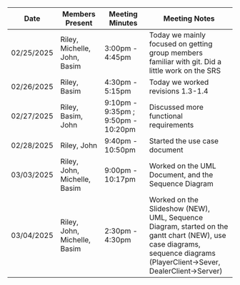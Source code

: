 | Date       | Members Present                | Meeting Minutes                     | Meeting Notes                                                                                                                                                            |
| ---------- | ------------------------------ | ----------------------------------- | -------------                                                                                                                                                            |
| 02/25/2025 | Riley, Michelle, John, Basim   | 3:00pm - 4:45pm                     | Today we mainly focused on getting group members familiar with git. Did a little work on the SRS                                                                         |
| 02/26/2025 | Riley, Basim                   | 4:30pm - 5:15pm                     | Today we worked revisions 1.3-1.4                                                                                                                                        |
| 02/27/2025 | Riley, Basim, John             | 9:10pm - 9:35pm ; 9:50pm - 10:20pm  | Discussed more functional requirements                                                                                                                                   |
| 02/28/2025 | Riley, John                    | 9:40pm - 10:50pm                    | Started the use case document                                                                                                                                            |
| 03/03/2025 | Riley, John, Michelle, Basim   | 9:00pm - 10:17pm                    | Worked on the UML Document, and the Sequence Diagram                                                                                                                     |
| 03/04/2025 | Riley, John, Michelle, Basim   | 2:30pm - 4:30pm                     | Worked on the Slideshow (NEW), UML, Sequence Diagram, started on the gantt chart (NEW), use case diagrams, sequence diagrams (PlayerClient->Sever, DealerClient->Server) |
